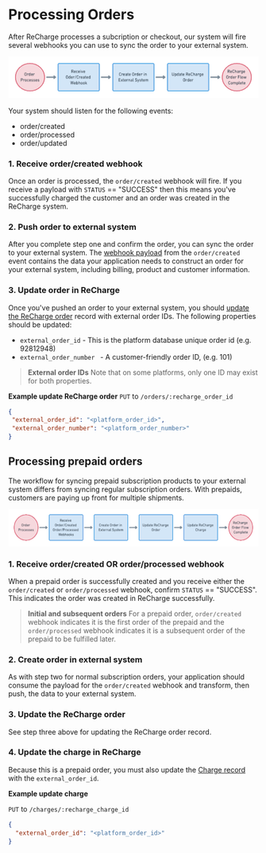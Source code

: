 # Processing Orders

After ReCharge processes a subcription or checkout, our system will fire several webhooks you can use to sync the order to your external system.

![processing orders](assets/images/checkout-recurring.png)

Your system should listen for the following events:

- order/created
- order/processed
- order/updated

### 1. Receive order/created webhook

Once an order is processed, the `order/created` webhook will fire. If you receive a payload with `STATUS` == "SUCCESS" then this means you've successfully charged the customer and an order was created in the ReCharge system.

### 2. Push order to external system
After you complete step one and confirm the order, you can sync the order to your external system. The [webhook payload](https://developer.rechargepayments.com/#order) from the `order/created` event contains the data your application needs to construct an order for your external system, including billing, product and customer information.


### 3. Update order in ReCharge

Once you've pushed an order to your external system, you should [update the ReCharge order](https://developer.rechargepayments.com/#update-an-order) record with external order IDs. The following properties should be updated:

- `external_order_id` - This is the platform database unique order id (e.g. 92812948)
- `external_order_number ` - A customer-friendly order ID, (e.g. 101)

> **External order IDs**
> Note that on some platforms, only one ID may exist for both properties.

**Example update ReCharge order**
 `PUT` to `/orders/:recharge_order_id`

 ```json
 {
  "external_order_id": "<platform_order_id>",
  "external_order_number": "<platform_order_number>"
}
 ```

 ## Processing prepaid orders

 The workflow for syncing prepaid subscription products to your external system differs from syncing regular subscription orders. With prepaids, customers are paying up front for multiple shipments.

 ![prepaid orders](assets/images/processing-prepaid.png)

### 1. Receive order/created OR order/processed webhook

When a prepaid order is successfully created and you receive either the `order/created` or `order/processed` webhook, confirm `STATUS` == "SUCCESS". This indicates the order was created in ReCharge successfully.

> **Initial and subsequent orders**
> For a prepaid order, `order/created` webhook indicates it is the first order of the prepaid and the `order/processed` webhook indicates it is a subsequent order of the prepaid to be fulfilled later.

### 2. Create order in external system
As with step two for normal subscription orders, your application should consume the payload for the `order/created` webhook and transform, then push, the data to your external system.

### 3. Update the ReCharge order

See step three above for updating the ReCharge order record.

### 4. Update the charge in ReCharge

Because this is a prepaid order, you must also update the [Charge record](https://developer.rechargepayments.com/#charges) with the `external_order_id`.

**Example update charge**

`PUT` to `/charges/:recharge_charge_id`

```json
{
  "external_order_id": "<platform_order_id>"
}
```

